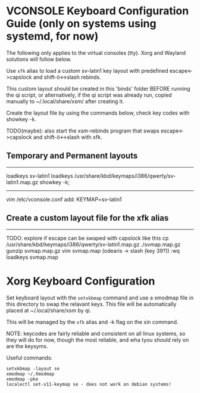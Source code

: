 # VCONSOLE Keyboard Configuration Guide (only on systems using systemd, for now)

The following only applies to the virtual consoles (tty).
Xorg and Wayland solutions will follow below.

Use `xfk` alias to load a custom sv-latin1 key layout with
predefined escape<->capslock and shift-ö<->slash rebinds.

This custom layout should be created in this 'binds' folder
BEFORE running the qi script, or alternatively, if the qi
script was already run, copied manually to
~/.local/share/xsm/ after creating it.

Create the layout file by using the commands below, check
key codes with showkey -k.

TODO(maybe): also start the xsm-rebinds program that swaps
escape<->capslock and shift-ö<->slash with xfk.

## Temporary and Permanent layouts

-----
loadkeys sv-latin1
loadkeys /usr/share/kbd/keymaps/i386/qwerty/sv-latin1.map.gz
showkey -k;

-----
vim /etc/vconsole.conf
add:
KEYMAP=sv-latin1

## Create a custom layout file for the xfk alias

-----
TODO: explore if escape can be swaped with capslock like this
cp /usr/share/kbd/keymaps/i386/qwerty/sv-latin1.map.gz ./svmap.map.gz
gunzip svmap.map.gz
vim svmap.map (odearis -> slash (key 39?))
:wq
loadkeys svmap.map

# Xorg Keyboard Configuration

Set keyboard layout with the `setxkbmap` command and use a
xmodmap file in this directory to swap the relavant keys.
This file will be automatically placed at ~/.local/share/xsm
by qi.

This will be managed by the `xfk` alias and -k flag on the
xin command.

NOTE: keycodes are fairly reliable and consistent on all
linux systems, so they will do for now, though the most
reliable, and wha tyou *should* rely on are the keysyms.

Useful commands:

```
setxkbmap -layout se
xmodmap ~/.Xmodmap
xmodmap -pke
localectl set-x11-keymap se - does not work on debian systems!
```

